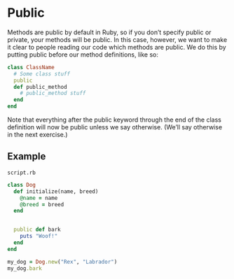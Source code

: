 # Public

Methods are public by default in Ruby, so if you don’t specify public or private, your methods will be public. In this case, however, we want to make it clear to people reading our code which methods are public. We do this by putting public before our method definitions, like so:

```ruby
class ClassName
  # Some class stuff
  public
  def public_method
    # public_method stuff
  end
end
```
Note that everything after the public keyword through the end of the class definition will now be public unless we say otherwise. (We’ll say otherwise in the next exercise.)

## Example

```script.rb```
```ruby
class Dog
  def initialize(name, breed)
    @name = name
    @breed = breed
  end


  public def bark
    puts "Woof!"
  end
end

my_dog = Dog.new("Rex", "Labrador")
my_dog.bark

```

